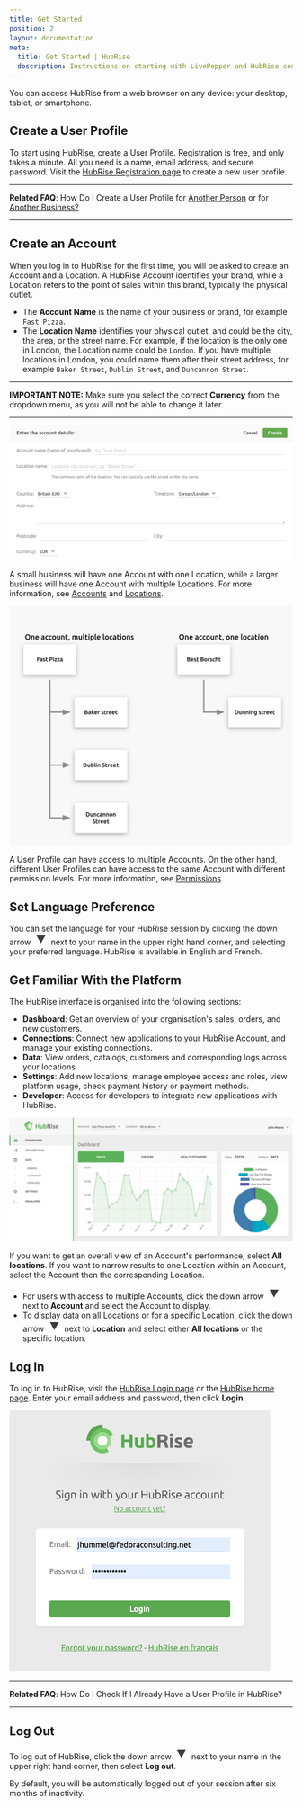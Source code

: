 ```yaml
---
title: Get Started
position: 2
layout: documentation
meta:
  title: Get Started | HubRise
  description: Instructions on starting with LivePepper and HubRise connection.
---
```


You can access HubRise from a web browser on any device: your desktop, tablet, or smartphone.

## Create a User Profile

To start using HubRise, create a User Profile. Registration is free, and only takes a minute. All you need is a name, email address, and secure password. Visit the [HubRise Registration page](https://manager.hubrise.com/signup) to create a new user profile.

---

**Related FAQ**: How Do I Create a User Profile for [Another Person](/docs/faqs/create-a-user-profile-for-another-person/) or for [Another Business?](/docs/faqs/create-an-account-for-another-business/)

---

## Create an Account

When you log in to HubRise for the first time, you will be asked to create an Account and a Location.
A HubRise Account identifies your brand, while a Location refers to the point of sales within this brand, typically the physical outlet.

- The **Account Name** is the name of your business or brand, for example `Fast Pizza`.
- The **Location Name** identifies your physical outlet, and could be the city, the area, or the street name. For example, if the location is the only one in London, the Location name could be `London`. If you have multiple locations in London, you could name them after their street address, for example `Baker Street`, `Dublin Street`, and `Duncannon Street`.

---

**IMPORTANT NOTE:** Make sure you select the correct **Currency** from the dropdown menu, as you will not be able to change it later.

---

![Create an account on HubRise](../images/064-en-2x-create-account.png)

A small business will have one Account with one Location, while a larger business will have one Account with multiple Locations. For more information, see [Accounts](/docs/account/) and [Locations](/docs/locations/).

![Accounts and Locations example](../images/046-en-2x-accounts-locations.png)

A User Profile can have access to multiple Accounts. On the other hand, different User Profiles can have access to the same Account with different permission levels. For more information, see [Permissions](/docs/permissions/).

## Set Language Preference

You can set the language for your HubRise session by clicking the down arrow <InlineImage width="28" height="21">![Down arrow icon](../images/063-arrow.jpg)</InlineImage> next to your name in the upper right hand corner, and selecting your preferred language. HubRise is available in English and French.

## Get Familiar With the Platform

The HubRise interface is organised into the following sections:

- **Dashboard**: Get an overview of your organisation's sales, orders, and new customers.
- **Connections**: Connect new applications to your HubRise Account, and manage your existing connections.
- **Data**: View orders, catalogs, customers and corresponding logs across your locations.
- **Settings**: Add new locations, manage employee access and roles, view platform usage, check payment history or payment methods.
- **Developer**: Access for developers to integrate new applications with HubRise.

![HubRise dashboard](../images/078-en-hubrise-dashboard.png)

If you want to get an overall view of an Account's performance, select **All locations**. If you want to narrow results to one Location within an Account, select the Account then the corresponding Location.

- For users with access to multiple Accounts, click the down arrow <InlineImage width="28" height="21">![Down arrow icon](../images/063-arrow.jpg)</InlineImage> next to **Account** and select the Account to display.
- To display data on all Locations or for a specific Location, click the down arrow <InlineImage width="28" height="21">![Down arrow icon](../images/063-arrow.jpg)</InlineImage> next to **Location** and select either **All locations** or the specific location.

## Log In

To log in to HubRise, visit the [HubRise Login page](https://manager.hubrise.com/login) or the [HubRise home page](https://www.hubrise.com). Enter your email address and password, then click **Login**.

![HubRise Login Screen](../images/001-en-hubrise-login.png)

---

**Related FAQ**: <Link to="/docs/faqs/check-if-i-already-have-a-user-profile-in-hubrise/">How Do I Check If I Already Have a User Profile in HubRise?</Link>

---

## Log Out

To log out of HubRise, click the down arrow <InlineImage width="28" height="21">![Down arrow icon](../images/063-arrow.jpg)</InlineImage> next to your name in the upper right hand corner, then select **Log out**.

By default, you will be automatically logged out of your session after six months of inactivity.
